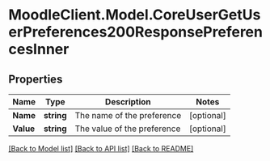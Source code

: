 # MoodleClient.Model.CoreUserGetUserPreferences200ResponsePreferencesInner

## Properties

Name | Type | Description | Notes
------------ | ------------- | ------------- | -------------
**Name** | **string** | The name of the preference | [optional] 
**Value** | **string** | The value of the preference | [optional] 

[[Back to Model list]](../README.md#documentation-for-models) [[Back to API list]](../README.md#documentation-for-api-endpoints) [[Back to README]](../README.md)

